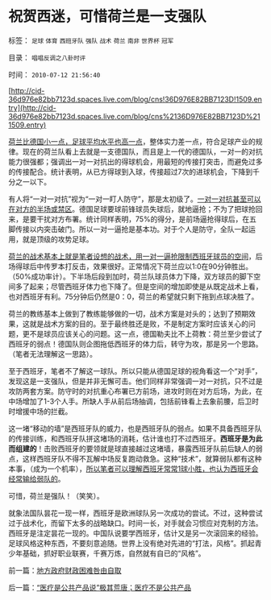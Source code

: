 # 祝贺西迷，可惜荷兰是一支强队

标签： `足球` `体育` `西班牙队` `强队` `战术` `荷兰` `南非` `世界杯` `冠军` 

目录： `唱唱反调之八卦时评`

时间： `2010-07-12 21:56:40`

[http://cid-36d976e82bb7123d.spaces.live.com/blog/cns!36D976E82BB7123D!1509.entry](http://cid-36d976e82bb7123d.spaces.live.com/blog/cns%2136D976E82BB7123D%211509.entry)

[荷兰比德国小一点，足球平均水平也高一点](../../../2010/7/2/中国足球的合理定位是卡塔尔朝鲜的对手.md)，整体实力差一点，符合足球产业的规律。现在的荷兰队看上去就是一支德国队，而且是上一代的德国队，一对一的对抗能力很强都；强调出一对一对抗出的得球机会，用最短的传接打突击，而避免过多的传接配合。统计表明，从已方得球到入球，传接超过7次的进球机会，下降到千分之一以下。

有人将“一对一对抗”视为“一对一盯人防守”，那是太初级了。[一对一对抗甚至可以在对方的半场或禁区](../../../2010/7/8/德国队防守特点和弱点，普及足球不需要大场地.md)。德国足球要球前锋球员失球后，就地逼抢；不为了把球抢回来，是要干扰对方布署。统计同样表明，75%的得分，是前场逼抢得球后，在五脚传接以内突击破门。所以一对一逼抢是基本功。对于个人是防守，全队一起运用，就是顶级的攻势足球。

[荷兰的战术基本上就是笔者设想的战术，用一对一逼抢限制西班牙球员的空间](../../../2010/7/8/德国足球再度辉煌时间表；中国文化完败之因.md)，后场得球后中传罗本打反击，效果很好。正常情况下荷兰应以1:0在90分钟胜出。（50%成功率计）。下半场后段到加时，荷兰队球员体力下降，双方球员的脚下空间多了起来；尽管西班牙体力也下降了。但是空间的增加即使是从既定战术上看，也对西班牙有利。75分钟后仍然是0：0，荷兰的希望就只剩下拖到点球决胜了。

荷兰的教练基本上做到了教练能够做的一切，战术方案是对头的；达到了预期效果，这就是战术方案的目的。至于最终胜还是败，不是制定方案时应该关心的问题，更不是球员应该关心的问题。这一点，德国勒夫比不上荷教：荷兰至少尝试了西班牙的弱点！德国队则企图拖低西班牙的体力后，转守为攻，那是另一个思路。（笔者无法理解这一思路）。

至于西班牙，笔者不了解这一球队。所以只能从德国足球的视角看这一个“对手”，发现这是一支强队，但是并非无懈可击。他们同样非常强调一对一对抗，只不过是攻防两套方案。防守时的对抗重心布署已方前场，进攻时则在对方后场，为此，在中场增加了1-3个人手。所缺人手从前后场抽调，包括前锋看上去象前腰，后卫时时增援中场的拦截。

这一堵“移动的墙”是西班牙队的威力，也是西班牙队的弱点。如果不具备西班牙队的传接训练，和西班牙队拼这堵场的消耗，估计谁也打不过西班牙。**西班牙是为此而组建的**！击败西班牙的要领就是球直接越过这堵墙，暴露西班牙队前后缺人的弱点，这样西班牙队不得不瓦解中场反复跑动救急。这种“技术”，就算弱队都有这种本事，（成为一个机率），[所以笔者可以理解西班牙常常1球小胜，也认为西班牙会经常输给弱队的](../../../2010/7/10/西班牙输弱队；荷兰嬴面大；德国队顽强的秘密.md)。

可惜，荷兰是强队！（笑笑）。

就象法国队昙花一现一样，西班牙是欧洲球队另一次成功的尝试。不过，这种尝试过于战术化，而留下太多的战略缺口。时间一长，对手就会习惯应对克制的方法。西班牙是注定昙花一现的。中国队说要学西班牙，估计又是另一次滚回来的经验。足球风格这种东西，不要刻意追随。世界上没有绝对先进的“打法，风格”。抓起青少年基础，抓好职业联赛，千赛万炼，自然就有自已的“风格”。



前一篇：[地方政府财政困难咎由自取](../../../2010/7/12/地方政府财政困难咎由自取.md)

后一篇：[“医疗是公共产品说”极其荒唐；医疗不是公共产品](../../../2010/7/12/“医疗是公共产品说”极其荒唐；医疗不是公共产品.md)